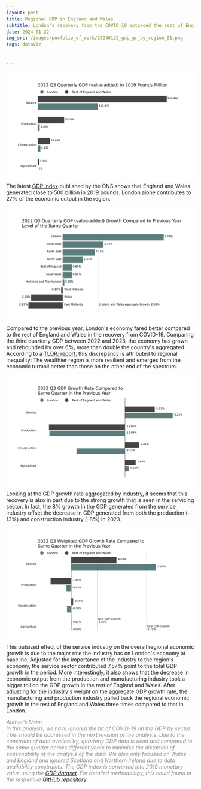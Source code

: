 ```yaml
---
layout: post
title: Regional GDP in England and Wales
subtitle: London's recovery from the COVID-19 outpaced the rest of England and Wales
date: 2024-01-22
img_src: /images/porfolio_of_work/20240122_gdp_gr_by_region_01.png
tags: dataViz


---
```



![Absolute GDP in 2019 million pounds](/images/porfolio_of_work/20240122_gdp_by_region_02.png)
The latest [GDP index](https://www.ons.gov.uk/economy/grossdomesticproductgdp/methodologies/grossdomesticproductgdpukregionsandcountriesqmi) published by the ONS shows that England and Wales generated close to 500 billion in 2019 pounds. London alone contributes to 27% of the economic output in the region.

![Latest Quarter GDP (Value-Added) by Industry](/images/porfolio_of_work/20240122_gdp_gr_by_region_01.png)
Compared to the previous year, London's economy fared better compared to the rest of England and Wales in the recovery from COVID-19. Comparing the third quarterly GDP between 2022 and 2023, the economy has grown and rebounded by over 6%, more than double the country's aggregated. According to a [TLDR; report](https://www.youtube.com/watch?v=Ype43hG6lN8&t=620s), this discrepancy is attributed to regional inequality: The wealthier region is more resilient and emerges from the economic turmoil better than those on the other end of the spectrum.

![GDP Growth Rate by Industry](/images/porfolio_of_work/20240122_gdp_gr_by_region_04.png)
Looking at the GDP growth rate aggregated by industry, it seems that this recovery is also in part due to the strong growth that is seen in the servicing sector. In fact, the 8% growth in the GDP generated from the service industry offset the decrease in GDP generated from both the production (–13%) and construction industry (–8%) in 2023.


![Weighted GDP Growth Rate by Industry](/images/porfolio_of_work/20240122_gdp_wgr_by_region_03.png)
This outsized effect of the service industry on the overall regional economic growth is due to the major role the industry has on London's economy at baseline. Adjusted for the importance of the industry to the region's economy, the service sector contributed 7.57% point to the total GDP growth in the period. More interestingly, it also shows that the decrease in economic output from the production and manufacturing industry took a bigger toll on the GDP growth in the rest of England and Wales. After adjusting for the industry's weight on the aggregate GDP growth rate, the manufacturing and production industry pulled back the regional economic growth in the rest of England and Wales three times compared to that in London.

<span style="color:#8F8F8F">*Author's Note:<br>In this analysis, we have ignored the hit of COVID-19 on the GDP by sector. This should be addressed in the next revision of the analysis. Due to the constraint of data availability, quarterly GDP data is used and compared to the same quarter across different years to minimise the distortion of seasonability of the analysis of the data. We also only focused on Wales and England and ignored Scotland and Northern Ireland due to data availability constraints. The GDP index is converted into 2019 monetary value using the [GDP dataset](https://www.ons.gov.uk/file?uri=/economy/grossvalueaddedgva/datasets/nominalandrealregionalgrossvalueaddedbalancedbyindustry/current/regionalgrossvalueaddedbalancedbyindustryandallitlregions.xlsx). For detailed methodology, this could found in the respective [GitHub repository](https://github.com/cwtravisyip/ONS_Census2021).*</span>

